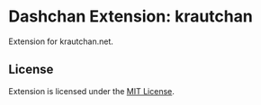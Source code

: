 # Dashchan Extension: krautchan

Extension for krautchan.net.

## License

Extension is licensed under the [MIT License](LICENSE).